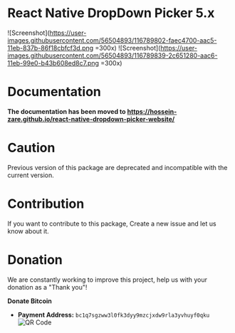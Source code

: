 # React Native DropDown Picker 5.x

![Screenshot](https://user-images.githubusercontent.com/56504893/116789802-faec4700-aac5-11eb-837b-86f18cbfcf3d.png =300x)
![Screenshot](https://user-images.githubusercontent.com/56504893/116789839-2c651280-aac6-11eb-99e0-b43b608ed8c7.png =300x)

# Documentation
**The documentation has been moved to https://hossein-zare.github.io/react-native-dropdown-picker-website/**

# Caution
Previous version of this package are deprecated and incompatible with the current version.

# Contribution
If you want to contribute to this package, Create a new issue and let us know about it.

# Donation
We are constantly working to improve this project, help us with your donation as a "Thank you"!

**Donate Bitcoin**
+ **Payment Address:** `bc1q7sgzww3l0fk3dyy9mzcjxdw9rla3yvhuyf0qku`  
![QR Code](https://user-images.githubusercontent.com/56504893/116758583-a0031300-aa25-11eb-9624-0009346d2290.png)